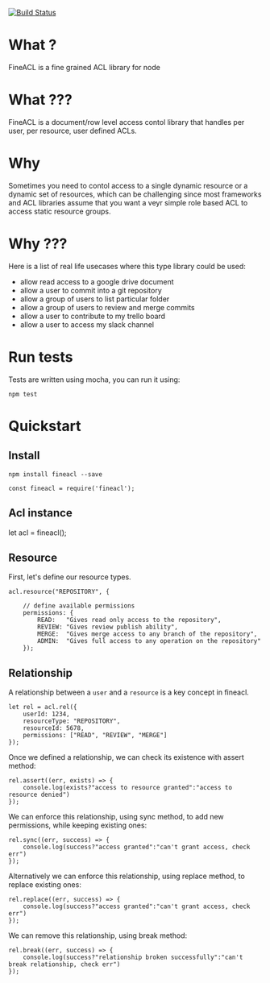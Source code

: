 

[![Build Status](https://travis-ci.org/dchapkine/fineacl.svg?branch=master)](https://travis-ci.org/dchapkine/fineacl)


# What ?

FineACL is a fine grained ACL library for node


# What ???

FineACL is a document/row level access contol library that handles per user, per resource, user defined ACLs.


# Why

Sometimes you need to contol access to a single dynamic resource or a dynamic set of resources, which can be challenging since most frameworks and ACL libraries assume that you want a veyr simple role based ACL to access static resource groups.


# Why ???

Here is a list of real life usecases where this type library could be used:

- allow read access to a google drive document
- allow a user to commit into a git repository
- allow a group of users to list particular folder
- allow a group of users to review and merge commits
- allow a user to contribute to my trello board
- allow a user to access my slack channel


# Run tests

Tests are written using mocha, you can run it using:

```
npm test
```


# Quickstart

## Install

```
npm install fineacl --save
```

```
const fineacl = require('fineacl');
```

## Acl instance

let acl = fineacl();


## Resource

First, let's define our resource types.

```
acl.resource("REPOSITORY", {

    // define available permissions
    permissions: {
        READ:   "Gives read only access to the repository",
        REVIEW: "Gives review publish ability",
        MERGE:  "Gives merge access to any branch of the repository",
        ADMIN:  "Gives full access to any operation on the repository"
    });
```


## Relationship

A relationship between a `user` and a `resource` is a key concept in fineacl.

```
let rel = acl.rel({
	userId: 1234,
	resourceType: "REPOSITORY",
	resourceId: 5678,
	permissions: ["READ", "REVIEW", "MERGE"]
});
```


Once we defined a relationship, we can check its existence with assert method:

```
rel.assert((err, exists) => {
	console.log(exists?"access to resource granted":"access to resource denied")
});
```


We can enforce this relationship, using sync method, to add new permissions, while keeping existing ones:

```
rel.sync((err, success) => {
	console.log(success?"access granted":"can't grant access, check err")
});
```


Alternatively we can enforce this relationship, using replace method, to replace existing ones:

```
rel.replace((err, success) => {
	console.log(success?"access granted":"can't grant access, check err")
});
```


We can remove this relationship, using break method:

```
rel.break((err, success) => {
	console.log(success?"relationship broken successfully":"can't break relationship, check err")
});
```


